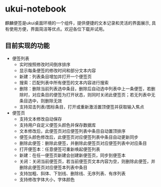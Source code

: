 # ukui-notebook

麒麟便签是ukui桌面环境的一个组件，提供便捷的文本记录和灵活的界面展示,
具有使用方便，界面简洁等优点。欢迎各位下载并试用。

## 目前实现的功能
* 便签列表
  * 实时按照修改时间倒序排序
  * 显示每条便签的修改时间和部分文本内容
  * 新建：列表条目增加并打开一个便签页
  * 搜索：匹配列表中所有便签的文本内容进行搜索
  * 删除：删除当前列表选中条目，删除后自动选中列表中上一条便签，若删除时，对应条目的便签为打开状态，则同时关闭此便签页；若无列表中无条目选中，则删除无效
  * 支持双击列表/图标条目，打开或重新激活置顶便签并获取输入焦点
* 便签页
  * 支持文本修改自动保存
  * 支持用户自定义便签头颜色并保存数据库
  * 文本修改后，此便签页对应便签列表中条目自动置顶排序
  * 便签头颜色修改后，此便签页对应便签列表中条目自动更新同步
  * 删除此便签：删除此便签，并删除此便签页对应便签列表中对应条目
  * 打开便签本：任意便签可重新唤起便签列表
  * 新建：在任一便签页新建会创建新便签页，同步到便签本
  * 关闭：关闭当前便签页，若当前便签页文本内容为空，则删除此便签，并删除此便签页对应便签本列表中条目
  * 支持加粗、斜体、下划线、删除线、无序列表、有序列表
  * 支持修改字体大小，字体颜色
